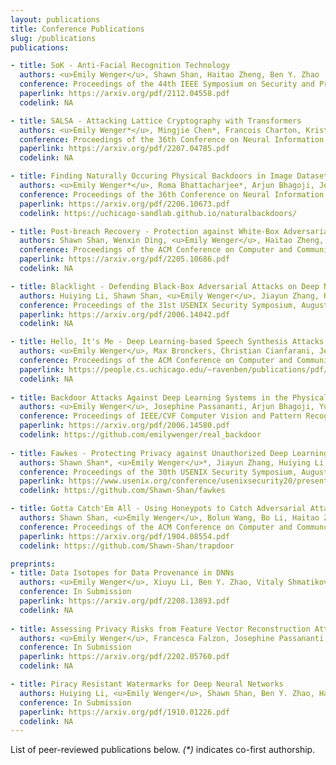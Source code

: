 ```yaml
---
layout: publications
title: Conference Publications
slug: /publications
publications:

- title: SoK - Anti-Facial Recognition Technology
  authors: <u>Emily Wenger</u>, Shawn Shan, Haitao Zheng, Ben Y. Zhao
  conference: Proceedings of the 44th IEEE Symposium on Security and Privacy (SP), May 2023 (to appear)
  paperlink: https://arxiv.org/pdf/2112.04558.pdf
  codelink: NA

- title: SALSA - Attacking Lattice Cryptography with Transformers
  authors: <u>Emily Wenger*</u>, Mingjie Chen*, Francois Charton, Kristin Lauter
  conference: Proceedings of the 36th Conference on Neural Information Processing Systems, November 2022 (to appear)
  paperlink: https://arxiv.org/pdf/2207.04785.pdf
  codelink: NA

- title: Finding Naturally Occuring Physical Backdoors in Image Datasets
  authors: <u>Emily Wenger*</u>, Roma Bhattacharjee*, Arjun Bhagoji, Josephine Passananti, Emilio Andere, Haitao Zheng, Ben Y. Zhao
  conference: Proceedings of the 36th Conference on Neural Information Processing Systems, November 2022 (to appear)
  paperlink: https://arxiv.org/pdf/2206.10673.pdf
  codelink: https://uchicago-sandlab.github.io/naturalbackdoors/

- title: Post-breach Recovery - Protection against White-Box Adversarial Examples for Leaked DNN Models
  authors: Shawn Shan, Wenxin Ding, <u>Emily Wenger</u>, Haitao Zheng, Ben Y. Zhao
  conference: Proceedings of the ACM Conference on Computer and Communications Security, November 2022 (to appear)
  paperlink: https://arxiv.org/pdf/2205.10686.pdf
  codelink: NA

- title: Blacklight - Defending Black-Box Adversarial Attacks on Deep Neural Networks
  authors: Huiying Li, Shawn Shan, <u>Emily Wenger</u>, Jiayun Zhang, Haitao Zheng, Ben Y. Zhao
  conference: Proceedings of the 31st USENIX Security Symposium, August 2022
  paperlink: https://arxiv.org/pdf/2006.14042.pdf
  codelink: NA

- title: Hello, It's Me - Deep Learning-based Speech Synthesis Attacks in the Real World
  authors: <u>Emily Wenger</u>, Max Bronckers, Christian Cianfarani, Jenna Cryan, Angela Sha, Haitao Zheng, Ben Zhao
  conference: Proceedings of the ACM Conference on Computer and Communications Security, November 2021
  paperlink: https://people.cs.uchicago.edu/~ravenben/publications/pdf/voiceml-ccs21.pdf
  codelink: NA
  
- title: Backdoor Attacks Against Deep Learning Systems in the Physical World
  authors: <u>Emily Wenger</u>, Josephine Passananti, Arjun Bhagoji, Yuanshun Yao, Haitao Zheng, Ben Y. Zhao
  conference: Proceedings of IEEE/CVF Computer Vision and Pattern Recognition Conference, June 2021
  paperlink: https://arxiv.org/pdf/2006.14580.pdf
  codelink: https://github.com/emilywenger/real_backdoor
  
- title: Fawkes - Protecting Privacy against Unauthorized Deep Learning Models
  authors: Shawn Shan*, <u>Emily Wenger</u>*, Jiayun Zhang, Huiying Li, Haitao Zheng, Ben Y. Zhao
  conference: Proceedings of the 30th USENIX Security Symposium, August 2020
  paperlink: https://www.usenix.org/conference/usenixsecurity20/presentation/shan
  codelink: https://github.com/Shawn-Shan/fawkes

- title: Gotta Catch'Em All - Using Honeypots to Catch Adversarial Attacks on Neural Networks
  authors: Shawn Shan, <u>Emily Wenger</u>, Bolun Wang, Bo Li, Haitao Zheng, Ben Y. Zhao
  conference: Proceedings of the ACM Conference on Computer and Communciations Security, November 2020
  paperlink: https://arxiv.org/pdf/1904.08554.pdf
  codelink: https://github.com/Shawn-Shan/trapdoor

preprints:
- title: Data Isotopes for Data Provenance in DNNs
  authors: <u>Emily Wenger</u>, Xiuyu Li, Ben Y. Zhao, Vitaly Shmatikov
  conference: In Submission
  paperlink: https://arxiv.org/pdf/2208.13893.pdf
  codelink: NA
  
- title: Assessing Privacy Risks from Feature Vector Reconstruction Attacks
  authors: <u>Emily Wenger</u>, Francesca Falzon, Josephine Passananti, Haitao Zheng, Ben Y. Zhao
  conference: In Submission
  paperlink: https://arxiv.org/pdf/2202.05760.pdf
  codelink: NA

- title: Piracy Resistant Watermarks for Deep Neural Networks
  authors: Huiying Li, <u>Emily Wenger</u>, Shawn Shan, Ben Y. Zhao, Haitao Zheng
  conference: In Submission
  paperlink: https://arxiv.org/pdf/1910.01226.pdf
  codelink: NA
---
```


List of peer-reviewed publications below. <em>(*)</em> indicates co-first authorship.
<br />
